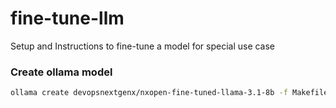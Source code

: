 # fine-tune-llm
Setup and Instructions to fine-tune a model for special use case


### Create ollama model

```bash
ollama create devopsnextgenx/nxopen-fine-tuned-llama-3.1-8b -f Makefile.nxopen-fine-tune-llama-3.1-8b
```
